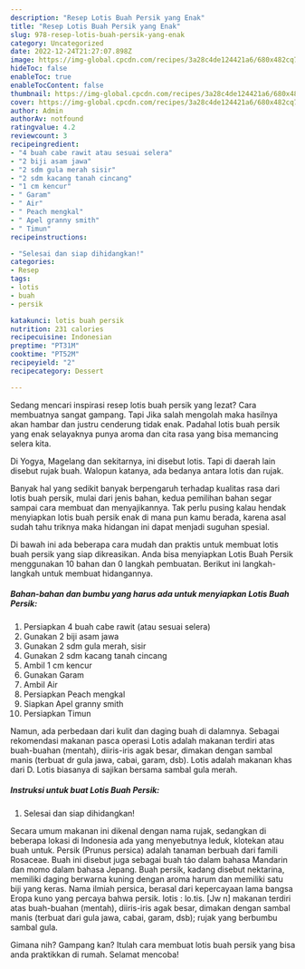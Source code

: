 ```yaml
---
description: "Resep Lotis Buah Persik yang Enak"
title: "Resep Lotis Buah Persik yang Enak"
slug: 978-resep-lotis-buah-persik-yang-enak
category: Uncategorized
date: 2022-12-24T21:27:07.898Z
image: https://img-global.cpcdn.com/recipes/3a28c4de124421a6/680x482cq70/lotis-buah-persik-foto-resep-utama.jpg
hideToc: false
enableToc: true
enableTocContent: false
thumbnail: https://img-global.cpcdn.com/recipes/3a28c4de124421a6/680x482cq70/lotis-buah-persik-foto-resep-utama.jpg
cover: https://img-global.cpcdn.com/recipes/3a28c4de124421a6/680x482cq70/lotis-buah-persik-foto-resep-utama.jpg
author: Admin
authorAv: notfound
ratingvalue: 4.2
reviewcount: 3
recipeingredient:
- "4 buah cabe rawit atau sesuai selera"
- "2 biji asam jawa"
- "2 sdm gula merah sisir"
- "2 sdm kacang tanah cincang"
- "1 cm kencur"
- " Garam"
- " Air"
- " Peach mengkal"
- " Apel granny smith"
- " Timun"
recipeinstructions:

- "Selesai dan siap dihidangkan!"
categories:
- Resep
tags:
- lotis
- buah
- persik

katakunci: lotis buah persik 
nutrition: 231 calories
recipecuisine: Indonesian
preptime: "PT31M"
cooktime: "PT52M"
recipeyield: "2"
recipecategory: Dessert

---
```



Sedang mencari inspirasi resep lotis buah persik yang lezat? Cara membuatnya sangat gampang. Tapi Jika salah mengolah maka hasilnya akan hambar dan justru cenderung tidak enak. Padahal lotis buah persik yang enak selayaknya punya aroma dan cita rasa yang bisa memancing selera kita.


Di Yogya, Magelang dan sekitarnya, ini disebut lotis. Tapi di daerah lain disebut rujak buah. Walopun katanya, ada bedanya antara lotis dan rujak.

Banyak hal yang sedikit banyak berpengaruh terhadap kualitas rasa dari lotis buah persik, mulai dari jenis bahan, kedua pemilihan bahan segar sampai cara membuat dan menyajikannya. Tak perlu pusing kalau hendak menyiapkan lotis buah persik enak di mana pun kamu berada, karena asal sudah tahu triknya maka hidangan ini dapat menjadi suguhan spesial.


Di bawah ini ada beberapa cara mudah dan praktis untuk membuat lotis buah persik yang siap dikreasikan. Anda bisa menyiapkan Lotis Buah Persik menggunakan 10 bahan dan 0 langkah pembuatan. Berikut ini langkah-langkah untuk membuat hidangannya.

<!--inarticleads1-->

##### Bahan-bahan dan bumbu yang harus ada untuk menyiapkan Lotis Buah Persik:

1. Persiapkan 4 buah cabe rawit (atau sesuai selera)
1. Gunakan 2 biji asam jawa
1. Gunakan 2 sdm gula merah, sisir
1. Gunakan 2 sdm kacang tanah cincang
1. Ambil 1 cm kencur
1. Gunakan  Garam
1. Ambil  Air
1. Persiapkan  Peach mengkal
1. Siapkan  Apel granny smith
1. Persiapkan  Timun


Namun, ada perbedaan dari kulit dan daging buah di dalamnya. Sebagai rekomendasi makanan pasca operasi Lotis adalah makanan terdiri atas buah-buahan (mentah), diiris-iris agak besar, dimakan dengan sambal manis (terbuat dr gula jawa, cabai, garam, dsb). Lotis adalah makanan khas dari D. Lotis biasanya di sajikan bersama sambal gula merah. 

<!--inarticleads2-->

##### Instruksi untuk buat Lotis Buah Persik:


1. Selesai dan siap dihidangkan!

Secara umum makanan ini dikenal dengan nama rujak, sedangkan di beberapa lokasi di Indonesia ada yang menyebutnya leduk, klotekan atau buah untuk. Persik (Prunus persica) adalah tanaman berbuah dari famili Rosaceae. Buah ini disebut juga sebagai buah táo dalam bahasa Mandarin dan momo dalam bahasa Jepang. Buah persik, kadang disebut nektarina, memiliki daging berwarna kuning dengan aroma harum dan memiliki satu biji yang keras. Nama ilmiah persica, berasal dari kepercayaan lama bangsa Eropa kuno yang percaya bahwa persik. lotis : lo.tis. [Jw n] makanan terdiri atas buah-buahan (mentah), diiris-iris agak besar, dimakan dengan sambal manis (terbuat dari gula jawa, cabai, garam, dsb); rujak yang berbumbu sambal gula. 

Gimana nih? Gampang kan? Itulah cara membuat lotis buah persik yang bisa anda praktikkan di rumah. Selamat mencoba!
